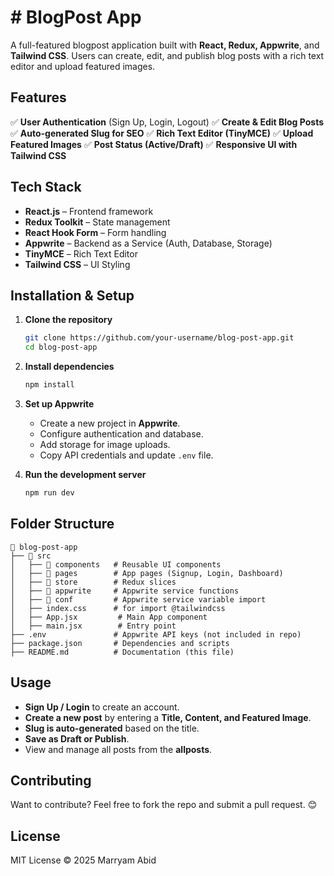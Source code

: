 # # BlogPost App

A full-featured blogpost application built with **React, Redux, Appwrite**, and **Tailwind CSS**. Users can create, edit, and publish blog posts with a rich text editor and upload featured images.

## Features

✅ **User Authentication** (Sign Up, Login, Logout)
✅ **Create & Edit Blog Posts**
✅ **Auto-generated Slug for SEO**
✅ **Rich Text Editor (TinyMCE)**
✅ **Upload Featured Images**
✅ **Post Status (Active/Draft)**
✅ **Responsive UI with Tailwind CSS**

## Tech Stack

- **React.js** – Frontend framework
- **Redux Toolkit** – State management
- **React Hook Form** – Form handling
- **Appwrite** – Backend as a Service (Auth, Database, Storage)
- **TinyMCE** – Rich Text Editor
- **Tailwind CSS** – UI Styling
  



## Installation & Setup

1. **Clone the repository**
   ```sh
   git clone https://github.com/your-username/blog-post-app.git
   cd blog-post-app
   ```

2. **Install dependencies**
   ```sh
   npm install
   ```

3. **Set up Appwrite**
   - Create a new project in **Appwrite**.
   - Configure authentication and database.
   - Add storage for image uploads.
   - Copy API credentials and update `.env` file.

4. **Run the development server**
   ```sh
   npm run dev
   ```

## Folder Structure

```
📂 blog-post-app
├── 📂 src
│   ├── 📂 components   # Reusable UI components
│   ├── 📂 pages        # App pages (Signup, Login, Dashboard)
│   ├── 📂 store        # Redux slices
│   ├── 📂 appwrite     # Appwrite service functions
│   ├── 📂 conf         # Appwrite service variable import
│   ├── index.css      # for import @tailwindcss
│   ├── App.jsx         # Main App component
│   ├── main.jsx        # Entry point
├── .env               # Appwrite API keys (not included in repo)
├── package.json       # Dependencies and scripts
├── README.md          # Documentation (this file)
```

## Usage

- **Sign Up / Login** to create an account.
- **Create a new post** by entering a **Title, Content, and Featured Image**.
- **Slug is auto-generated** based on the title.
- **Save as Draft or Publish**.
- View and manage all posts from the **allposts**.

## Contributing

Want to contribute? Feel free to fork the repo and submit a pull request. 😊

## License

MIT License © 2025 Marryam Abid



